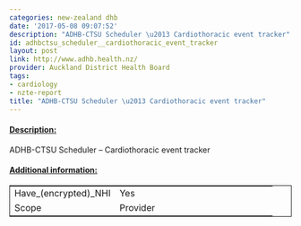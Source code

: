 ```yaml
---
categories: new-zealand dhb
date: '2017-05-08 09:07:52'
description: "ADHB-CTSU Scheduler \u2013 Cardiothoracic event tracker"
id: adhbctsu_scheduler__cardiothoracic_event_tracker
layout: post
link: http://www.adhb.health.nz/
provider: Auckland District Health Board
tags:
- cardiology
- nzte-report
title: "ADHB-CTSU Scheduler \u2013 Cardiothoracic event tracker"
---
```



 <h4> <u>Description:</u> </h4>
ADHB-CTSU Scheduler – Cardiothoracic event tracker
 <h4> <u>Additional information:</u> </h4>
 <table style="border: 1px solid">
 <tr> <td width="40%">Have_(encrypted)_NHI</td> <td>Yes</td> </tr>
 <tr> <td width="40%">Scope</td> <td>Provider</td> </tr>
 </table>